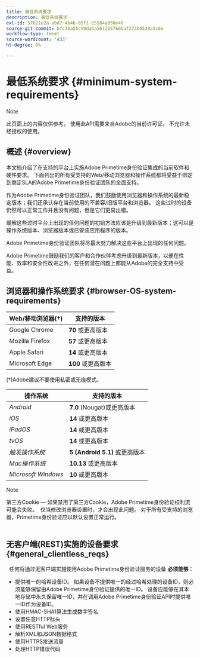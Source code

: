 ```yaml
---
title: 最低系统要求
description: 最低系统要求
exl-id: 57b21e2a-abd7-4b4b-85f1-25584a850e40
source-git-commit: bfc3ba55c99daba561255760baf273b6538a3c6e
workflow-type: tm+mt
source-wordcount: '433'
ht-degree: 0%

---
```


# 最低系统要求 {#minimum-system-requirements}

>[!NOTE]
>
>此页面上的内容仅供参考。 使用此API需要来自Adobe的当前许可证。 不允许未经授权的使用。


## 概述 {#overview}

本文档介绍了在支持的平台上实施Adobe Primetime身份验证集成的当前软件和硬件要求。 下面列出的所有受支持的Web/移动浏览器和操作系统都将受益于绑定到商定SLA的Adobe Primetime身份验证团队的全面支持。

作为Adobe Primetime身份验证团队，我们鼓励使用浏览器和操作系统的最新稳定版本；我们还承认存在当前使用的不兼容/旧版平台和浏览器。 这些过时的设备仍然可以正常工作并且没有问题，但是它们更易出错。

缓解这些过时平台上出现的任何问题的初始方法应该是升级到最新版本；这可以是操作系统版本、浏览器版本或已安装应用程序的版本。

Adobe Primetime身份验证团队将尽最大努力解决这些平台上出现的任何问题。 

Adobe Primetime鼓励我们的客户和合作伙伴考虑升级到最新版本，以便在性能、效率和安全性改进之外，在任何潜在问题上都能从Adobe的完全支持中受益。 


## 浏览器和操作系统要求 {#browser-OS-system-requirements}


| Web/移动浏览器(†) | 支持的版本 |
|---|---|
| Google Chrome | **70** 或更高版本 |
| Mozilla Firefox | **57** 或更高版本 |
| Apple Safari | **14** 或更高版本 |
| Microsoft Edge | **100** 或更高版本 |

(†)Adobe建议不要使用私密或无痕模式。

| 操作系统 | 支持的版本 |
|---|---|
| *Android* | **7.0** (Nougat)或更高版本 |
| *iOS* | **14** 或更高版本 |
| *iPadOS* | **14** 或更高版本 |
| *tvOS* | **14** 或更高版本 |
| *触发操作系统* | **5 (Android 5.1)** 或更高版本 |
| *Mac操作系统* | **10.13** 或更高版本 |
| *Microsoft Windows* | **10** 或更高版本 |




>[!NOTE]
>
>第三方Cookie — 如果禁用了第三方Cookie，Adobe Primetime身份验证权利流可能会失败。  仅当修改浏览器设置时，才会出现此问题。 对于所有受支持的浏览器，Primetime身份验证应以默认设置正常运行。\
 

## 无客户端(REST)实施的设备要求 {#general_clientless_reqs}

 
任何将通过无客户端实施使用Adobe Primetime身份验证服务的设备 **必须能够**：

* 提供唯一的哈希设备ID。 如果设备不提供唯一的经过哈希处理的设备ID，则必须能够保留由Adobe Primetime身份验证提供的唯一ID。 设备应能够在其本地存储中永久保留唯一ID，并在调用Adobe Primetime身份验证API时提供唯一ID作为设备ID。
* 使用HMAC-SHA1算法生成数字签名
* 设置任意HTTP标头
* 使用RESTful Web服务
* 解析XML和JSON数据格式
* 使用HTTPS发送流量
* 处理HTTP错误代码
